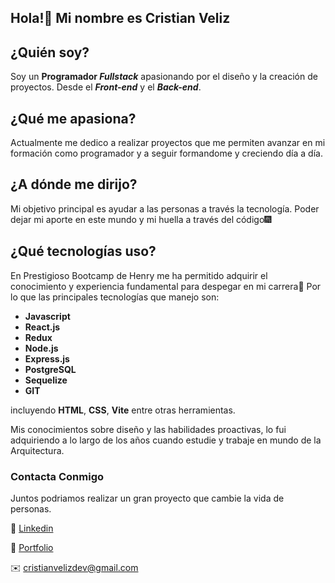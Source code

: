  ## Hola!👋 Mi nombre es Cristian Veliz


## ¿Quién soy? 
Soy un **Programador _Fullstack_** apasionando por el diseño y la creación
de proyectos. Desde el ***Front-end*** y el ***Back-end***.

## ¿Qué me apasiona?
Actualmente me dedico a realizar proyectos que me permiten avanzar en mi formación como 
programador y a seguir formandome y creciendo día a día. 

## ¿A dónde me dirijo?
Mi objetivo principal es ayudar a las personas a través la tecnología. Poder dejar mi aporte en este mundo y mi huella a través del código🎆



## ¿Qué tecnologías uso?
En Prestigioso Bootcamp de Henry me ha permitido adquirir el conocimiento y experiencia fundamental
para despegar en mi carrera🚀 
Por lo que las principales tecnologías que manejo son: 

- **Javascript** 
- **React.js**
- **Redux**
- **Node.js**
- **Express.js**
- **PostgreSQL**
- **Sequelize**
- **GIT**

incluyendo **HTML**, **CSS**, **Vite** entre otras herramientas.

Mis conocimientos sobre diseño y las habilidades proactivas, lo fui adquiriendo a lo largo de los años cuando estudie y trabaje en mundo de la Arquitectura. 

### Contacta Conmigo ###
Juntos podriamos realizar un gran proyecto que cambie la vida de personas.

🔗 [Linkedin](https://www.linkedin.com/in/cristianvelizfullstack/)

📁 [Portfolio](https://porfolio-web-rkse.vercel.app/)

✉️ cristianvelizdev@gmail.com

